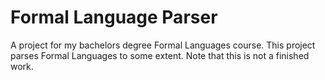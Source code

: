 # Formal Language Parser
A project for my bachelors degree Formal Languages course. This project parses Formal Languages to some extent. Note that this is not a finished work.
